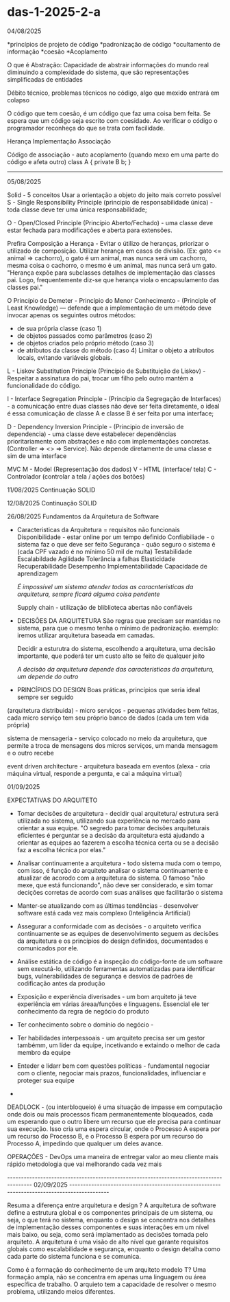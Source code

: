 # das-1-2025-2-a

04/08/2025

*princípios de projeto de código
*padronização de código
*ocultamento de informação
*coesão
*Acoplamento

O que é Abstração:
Capacidade de abstrair informações do mundo real diminuindo a complexidade do sistema, que são representações simplificadas de entidades

Débito técnico, problemas técnicos no código, algo que mexido entrará em colapso

O código que tem coesão, é um código que faz uma coisa bem feita. Se espera que um código seja escrito com coesidade. Ao verificar o código o programador reconheça do que se trata com facilidade.

Herança
Implementação
Associação 

Código de associação  - auto acoplamento (quando mexo em uma parte do código e afeta outro)
class A {
   private B b;
}

---------------------------------------------------------------------------------------------------

05/08/2025

Solid - 5 conceitos
Usar a orientação a objeto do jeito mais correto possível
S - Single Responsibility Principle (principio de responsabilidade única) - toda classe deve ter uma única responsabilidade;

O - Open/Closed Principle (Princípio Aberto/Fechado) - uma classe deve estar fechada para modificações e aberta para extensões.

Prefira Composição a Herança - Evitar o útilizo de heranças, priorizar o utilizado de composição. Utilizar herança em casos de divisão. (Ex: gato <= animal => cachorro), o gato é um animal, mas nunca será um cachorro, mesma coisa o cachorro, o mesmo é um animal, mas nunca será um gato. "Herança expõe para subclasses detalhes de implementação das classes pai. Logo, frequentemente diz-se que herança viola o encapsulamento das classes pai."

O Princípio de Demeter - Princípio do Menor Conhecimento - (Principle of Least Knowledge) — defende que a implementação de um método deve invocar apenas os seguintes outros métodos:
- de sua própria classe (caso 1)
- de objetos passados como parâmetros (caso 2)
- de objetos criados pelo próprio método (caso 3)
- de atributos da classe do método (caso 4)
Limitar o objeto a atributos locais, evitando variáveis globais. 

L - Liskov Substitution Principle (Princípio de Substituição de Liskov) - Respeitar a assinatura do pai, trocar um filho pelo outro mantém a funcionalidade do código. 

I - Interface Segregation Principle - (Princípio da Segregação de Interfaces) - a comunicação entre duas classes não deve ser feita diretamente, o ideal é essa comunicação de classe A e classe B é ser feita por uma interface;

D - Dependency Inversion Principle - (Principio de inversão de dependencia) - uma classe deve estabelecer dependências prioritariamente com abstrações e não com implementações concretas. (Controller => <<interface>> => Service). Não depende diretamente de uma classe e sim de uma interface 

MVC
M - Model (Representação dos dados)
V - HTML (interface/ tela)
C - Controlador (controlar a tela / ações dos botões)

11/08/2025
Continuação SOLID

12/08/2025
Continuação SOLID

26/08/2025
Fundamentos da Arquitetura de Software
   
- Caracteristicas da Arquitetura = requisitos não funcionais
   Disponibilidade - estar online por um tempo definido
   Confiabiliade - o sistema faz o que deve ser feito
   Segurança - quão seguro o sistema é (cada CPF vazado é no mínimo 50 mil de multa)
   Testabilidade
   Escalabildade
   Agilidade
   Tolerância a falhas
   Elasticidade
   Recuperabilidade
   Desempenho
   Implementabilidade
   Capacidade de aprendizagem
   
   *É impossível um sistema atender todas as caracnteristicas da arquitetura, sempre ficará alguma coisa pendente*

   Supply chain - utilização de bliblioteca abertas não confiáveis
  
- DECISÕES DA ARQUITETURA
   São regras que precisam ser mantidas no sistema, para que o mesmo tenha o mínimo de padronização. exemplo: iremos utilizar arquitetura baseada em camadas.

  Decidir a esturutra do sistema, escolhendo a arquitetura, uma decisão importante, que poderá ter um custo alto se feito de qualquer jeito

  *A decisão da arquitetura depende das caracteristicas da arquitetura, um depende do outro*

  
- PRINCÍPIOS DO DESIGN
Boas práticas, princípios que seria ideal sempre ser seguido

(arquitetura distribuida) - micro serviços - pequenas atividades bem feitas, cada micro serviço tem seu próprio banco de dados (cada um tem vida própria) 


sistema de mensageria - serviço colocado no meio da arquitetura, que permite a troca de mensagens dos micros serviços, um manda mensagem e o outro recebe  

event driven architecture - arquitetura baseada em eventos (alexa - cria máquina virtual, responde a pergunta, e cai a máquina virtual)

01/09/2025

EXPECTATIVAS DO ARQUITETO

- Tomar decisões de arquitetura - decidir qual arquitetura/ estrutura será utilizada no sistema, utilizando sua experiência no mercado para orientar a sua equipe. "O segredo para tomar decisões arquiteturais eficientes é perguntar se a decisão da arquitetura está ajudando a orientar as equipes ao fazerem a escolha técnica certa ou se a decisão faz a escolha técnica por elas."
  
- Analisar continuamente a arquitetura - todo sistema muda com o tempo, com isso, é função do arquiteto analisar o sistema continuamente e atualizar de acorodo com a arquitetura do sistema. O famoso "não mexe, que está funcionando", não deve ser considerado, e sim tomar decições corretas de acordo com suas análises que facilitarão o sistema
  
- Manter-se atualizando com as últimas tendências - desenvolver software está cada vez mais complexo (Inteligência Artificial)
  
- Assegurar a conformidade com as decisões - o arquiteto verifica continuamente se as equipes de desenvolvimento seguem as decisões da arquitetura e os princípios do design definidos, documentados e comunicados por ele.
- Análise estática de código é a inspeção do código-fonte de um software sem executá-lo, utilizando ferramentas automatizadas para identificar bugs, vulnerabilidades de segurança e desvios de padrões de codificação antes da produção
   
- Exposição e experiência diverisades - um bom arquiteto já teve experiência em várias áreaa/funções e linguagens. Essencial ele ter conhecimento da regra de negócio do produto
  
- Ter conhecimento sobre o domínio do negócio -
  
- Ter habilidades interpessoais - um arquiteto precisa ser um gestor tambémm, um líder da equipe, incetivando e extaindo o melhor de cada membro da equipe

- Enteder e lidarr bem com questões políticas - fundamental negociar com o cliente, negociar mais prazos, funcionalidades, influenciar e proteger sua equipe




- 

DEADLOCK - (ou interbloqueio) é uma situação de impasse em computação onde dois ou mais processos ficam permanentemente bloqueados, cada um esperando que o outro libere um recurso que ele precisa para continuar sua execução. Isso cria uma espera circular, onde o Processo A espera por um recurso do Processo B, e o Processo B espera por um recurso do Processo A, impedindo que qualquer um deles avance. 

OPERAÇÕES - DevOps
uma maneira de entregar valor ao meu cliente mais rápido
metodologia que vai melhorando cada vez mais

--------------------------------------------------------------------------------------- 02/09/2025 --------------------------------------------------------------------------------------------

Resuma a diferença entre arquitetura e design ?
A arquitetura de software define a estrutura global e os componentes principais de um sistema, ou seja, o que terá no sistema, enquanto o design se concentra nos detalhes de implementação desses componentes e suas interações em um nível mais baixo, ou seja, como será implamentado as decisões tomada pelo arquiteto. A arquitetura é uma visão de alto nível que garante requisitos globais como escalabilidade e segurança, enquanto o design detalha como cada parte do sistema funciona e se comunica. 

Como é a formação do conhecimento de um arquiteto modelo T?
Uma formação ampla, não se concentra em apenas uma linguagem ou área específica de trabalho. O arquieto tem a capacidade de resolver o mesmo problema, utilizando meios diferentes.

